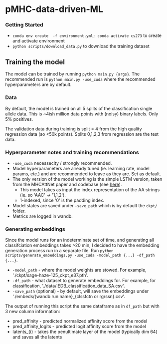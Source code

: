 # pMHC-data-driven-ML

### Getting Started
* `conda env create  -f environment.yml; conda activate cs273` to create and activate environment
* `python scripts/download_data.py` to download the training dataset


## Training the model 
The model can be trained by running `python main.py {args}`. The recommended run is `python main.py -use_cuda` where the recommended hyperparameters are by default. 

### Data
By default, the model is trained on all 5 splits of the classification single allele data. This is ~4ish million data points with (noisy) binary labels. Only 5% positives. 

The validation data during training is split = 4 from the high quality regression data (so <50k points). Splits 0,1,2,3 from regression are the test data. 
### Hyperparameter notes and training recommendations
* `-use_cuda` necessecity / strongly recommended. 
* Model hyperparameters are already tuned (ie. learning rate, model params, etc.) and are recommended to leave as they are. Set as default. 
* The only version of the model working is the simple LSTM version, taken from the MHCAttNet paper and codebase (see [here](https://github.com/gopuvenkat/MHCAttnNet/tree/master)). 
    * This model takes as input the index representation of the AA strings (ie. so 'AAC' -> '1,1,2'). 
    * 1-indexed, since '0' is the padding index. 
* Model states are saved under `-save_path` which is by default the `ckpt/` folder. 
* Metrics are logged in wandb. 

### Generating embeddings 
Since the model runs for an indeterminate set of time, and generating all classifciation embeddings takes >20 min, I decided to have the embedding generation process run in a separate file. Run `python scripts/generate_embeddings.py -use_cuda -model_path {...} -df_path {...}`.
* `-model_path` - where the model weights are stowed. For example, './ckpt/sage-haze-125_ckpt_e37.pth'.
* `-df_path` - what dataset to generate embeddings for. For example, for classification, './data/IEDB_classification_data_SA.csv'. 
* `-save_path` (optional) - by default, will save the embeddings under './embeds/{wandb run name}_{clssfctn or rgrssn}.csv'.

The output of running this script the same dataframe as in `df_path` but with 3 new column information:
* pred_affinity - predicted normalized affinity score from the model
* pred_affinity_logits - predicted logit affinity score from the model
* latents_{i} - takes the penultimate layer of the model (typically dim 64) and saves all the latents